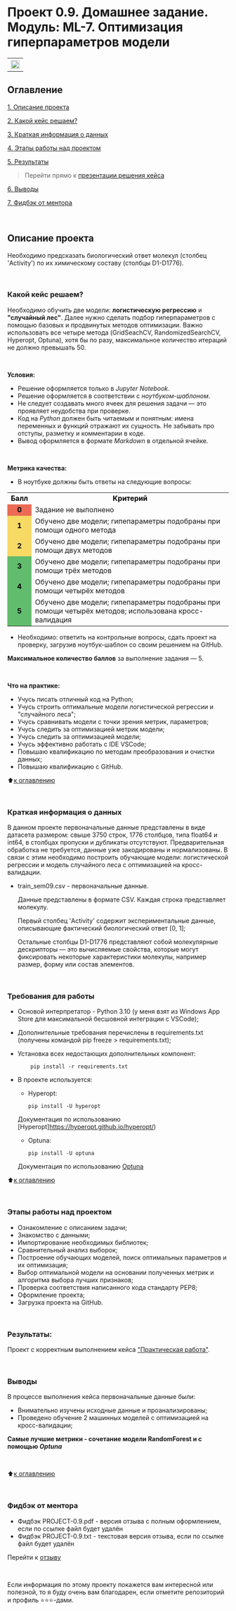 # Проект 0.9. Домашнее задание. Модуль: ML-7. Оптимизация гиперпараметров модели
<table>
  <tr style="vertical-align:middle">
    <!-- <th><img src = 'https://i.hh.ru/logos/svg/hh.ru__min_.svg?v=11032019'></th> -->
    <!-- <th><img style="vertical-align:middle" img src = https://lms.skillfactory.ru/static/rg-theme/images/logo-header.svg></th> -->
    <!-- <th><img style="vertical-align:middle" img src = https://static.tildacdn.com/tild3862-3932-4061-b763-363135393134/logo.svg></th> -->
    <th height=30><img style="vertical-align:middle" img src = https://static.tildacdn.com/tild3736-6663-4331-b065-623334663336/SkillFactory.svg height=20></th>
  </tr>
</table>

## Оглавление
[1. Описание проекта](https://github.com/yaroslav-vorobyov/SF_DST/tree/main/PROJECT-0.9#Описание-проекта)

[2. Какой кейс решаем?](https://github.com/yaroslav-vorobyov/SF_DST/tree/main/PROJECT-0.9#Какой-кейс-решаем)

[3. Краткая информация о данных](https://github.com/yaroslav-vorobyov/SF_DST/tree/main/PROJECT-0.9#Краткая-информация-о-данных)

[4. Этапы работы над проектом](https://github.com/yaroslav-vorobyov/SF_DST/tree/main/PROJECT-0.9#Этапы-работы-над-проектом)

[5. Результаты](https://github.com/yaroslav-vorobyov/SF_DST/tree/main/PROJECT-0.9#Результаты)

  > Перейти прямо к [презентации решения кейса](https://github.com/yaroslav-vorobyov/SF_DST/blob/main/PROJECT-0.9/HW-09.ipynb)

[6. Выводы](https://github.com/yaroslav-vorobyov/SF_DST/tree/main/PROJECT-0.9#Выводы)  

[7. Фидбэк от ментора](https://github.com/yaroslav-vorobyov/SF_DST/tree/main/PROJECT-0.9#Фидбэк-от-ментора)

<br>

## Описание проекта
Необходимо предсказать биологический ответ молекул (столбец 'Activity') по их химическому составу (столбцы D1-D1776).

<br>

### Какой кейс решаем?
Необходимо обучить две модели: **логистическую регрессию** и **"случайный лес"**. Далее нужно сделать подбор гиперпараметров с помощью базовых и продвинутых методов оптимизации. Важно использовать все четыре метода (GridSeachCV, RandomizedSearchCV, Hyperopt, Optuna), хотя бы по разу, максимальное количество итераций не должно превышать 50.

<br>

**Условия:**
- Решение оформляется только в *Jupyter Notebook*.
- Решение оформляется в соответствии с *ноутбуком-шаблоном*.
- Не следует создавать много ячеек для решения задачи — это проявляет неудобства при проверке.
- Код на *Python* должен быть читаемым и понятным: имена переменных и функций отражают их сущность. Не забывать про отступы, разметку и комментарии в коде.
- Вывод оформляется в формате *Markdown* в отдельной ячейке.

<br>

**Метрика качества:**
* В ноутбуке должны быть ответы на следующие вопросы:
<table>
  <tbody>
    <tr style="vertical-align:middle">
      <td style="text-align: center; color: black; font-weight: bold">Балл</td>
      <td style="text-align: center; color: black; font-weight: bold">Критерий</td>
    </tr>
    <tr style="vertical-align:middle">
      <td style="text-align: center; background-color: #eb6b56; color: black; font-weight: bold">0</td>
      <td style="align:left">Задание не выполнено</td>
    </tr>
    <tr>
      <td style="text-align: center; background-color: #f7da64; color: black; font-weight: bold">1</td>
      <td style="align:left">Обучено две модели; гипепараметры подобраны при помощи одного метода</td>
    </tr>
    <tr>
      <td style="text-align: center; background-color: #f7da64; color: black; font-weight: bold">2</td>
      <td style="align:left">Обучено две модели; гипепараметры подобраны при помощи двух методов</td>
    </tr>
    <tr>
      <td style="text-align: center; text-align: center; background-color: #61bd6d; color: black; font-weight: bold">3</td>
      <td style="align:left">Обучено две модели; гипепараметры подобраны при помощи трёх методов</td>
    </tr>
    <tr>
      <td style="text-align: center; background-color: #61bd6d; color: black; font-weight: bold">4</td>
      <td style="align:left">Обучено две модели; гипепараметры подобраны при помощи четырёх методов</td>
    </tr>
    <tr>
      <td style="text-align: center; background-color: #61bd6d; color: black; font-weight: bold">5</td>
      <td style="align:left">Обучено две модели; гипепараметры подобраны при помощи четырёх методов; использована кросс-валидация</td>
    </tr>
  </tbody>
</table>

<!-- | **Количество баллов** | **Критерий** |
| --- | --- |
| **0** | Задание не выполнено |
| **1** | Обучено две модели; гипепараметры подобраны при помощи одного метода |
| **2** | Обучено две модели; гипепараметры подобраны при помощи двух методов |
| **3** | Обучено две модели; гипепараметры подобраны при помощи трёх методов |
| **4** | Обучено две модели; гипепараметры подобраны при помощи четырёх методов |
| **5** | Обучено две модели; гипепараметры подобраны при помощи четырёх методов; использована кросс-валидация | -->


* Необходимо: ответить на контрольные вопросы, сдать проект на проверку, загрузив ноутбук-шаблон со своим решением на GitHub.

**Максимальное количество баллов** за выполнение задания — 5.

<br>

**Что на практике:**
-   Учусь писать отличный код на Python;
-   Учусь строить оптимальные модели логистической регрессии и "случайного леса";
-   Учусь сравнивать модели с точки зрения метрик, параметров;
-   Учусь следить за оптимизацией метрик модели;
-   Учусь следить за оптимизацией модели;
-   Учусь эффективно работать с IDE VSCode;
-   Повышаю квалификацию по методам преобразования и очистки данных; 
-   Повышаю квалификацию с GitHub.

:arrow_up:[к оглавлению](https://github.com/yaroslav-vorobyov/SF_DST/tree/main/PROJECT-0.9#Оглавление)

<br>

### Краткая информация о данных

В данном проекте первоначальные данные представлены в виде датасета размером: свыше 3750 строк, 1776 столбцов, типа float64 и int64, в столбцах пропуски и дубликаты отсутствуют. Предварительная обработка не требуется, данные уже закодированы и нормализованы. В связи с этим необходимо построить обучающие модели: логистической регрессии и модель случайного леса с оптимизацией на кросс-валидации.

* train_sem09.csv - первоначальные данные.

  Данные представлены в формате CSV.  Каждая строка представляет молекулу. 

  Первый столбец 'Activity' содержит экспериментальные данные, описывающие фактический биологический ответ [0, 1];
  
  Остальные столбцы D1-D1776 представляют собой молекулярные дескрипторы — это вычисляемые свойства, которые могут фиксировать некоторые характеристики молекулы, например размер, форму или состав элементов.

<br>

### Требования для работы
*   Основой интерпретатор - Python 3.10 (у меня взят из Windows App Store для максимальной бесшовной интеграции с VSCode);
*   Дополнительные требования перечислены в requirements.txt (получены командой pip freeze > requirements.txt);
*   Установка всех недостающих дополнительных компонент:

            pip install -r requirements.txt

*   В проекте используется:
    
    *   Hyperopt:
            
            pip install -U hyperopt
    
    Документация по использованию [Hyperopt]https://hyperopt.github.io/hyperopt/)
    
    *   Optuna:

            pip install -U optuna

    Документация по использованию [Optuna](https://optuna.readthedocs.io/en/stable/reference/index.html)

:arrow_up:[к оглавлению](https://github.com/yaroslav-vorobyov/SF_DST/tree/main/PROJECT-0.9#Оглавление)

<br>

### Этапы работы над проектом
- Ознакомление с описанием задачи;
- Знакомство с данными;
- Импортирование необходимых библиотек;
- Сравнительный анализ выборок;
- Построение обучающих моделей, поиск оптимальных параметров и их оптимизация;
- Выбор оптимальной модели на основании полученных метрик и алгоритма выбора лучших признаков;
- Проверка соответствия написанного кода стандарту PEP8;
- Оформление проекта;
- Загрузка проекта на GitHub.

<br>

### Результаты:

Проект c корректным выполнением кейса ["Практическая работа"](https://github.com/yaroslav-vorobyov/SF_DST/blob/main/PROJECT-0.9/HW-09.ipynb).

<br>

### Выводы
В процессе выполнения кейса первоначальные данные были:
* Внимательно изучены исходные данные и проанализированы;
* Проведено обучение 2 машинных моделей с оптимизацией на кросс-валидации;

**Самые лучшие метрики - сочетание модели **RandomForest** и с помощью *Optuna***

<br>

:arrow_up:[к оглавлению](https://github.com/yaroslav-vorobyov/SF_DST/tree/main/PROJECT-0.9#Оглавление)

<br>

### Фидбэк от ментора
<!-- * Фидбэк PROJECT-0.9.url - содержит ссылку на отзыв, файл находится на Google Drive ментора -->
* Фидбэк PROJECT-0.9.pdf - версия отзыва с полным оформлением, если по ссылке файл будет удалён
* Фидбэк PROJECT-0.9.txt - текстовая версия отзыва, если по ссылке файл будет удалён

Перейти к [отзыву](https://github.com/yaroslav-vorobyov/SF_DST/tree/main/PROJECT-0.9/docs)

<br>

Если информация по этому проекту покажется вам интересной или полезной, то я буду очень вам благодарен, если отметите репозиторий и профиль ⭐️⭐️⭐️-дами.